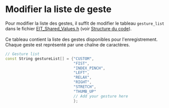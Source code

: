 # Modifier la liste de geste

Pour modifier la liste des gestes, il suffit de modifier le tableau `gesture_list` dans le fichier [EIT_Shared_Values.h](https://github.com/tvannier1/IER_Project/blob/main/src/EIT_Shared_Values.h) (voir [Structure du code](Structure_du_code.md)).
\
\
Ce tableau contient la liste des gestes disponibles pour l'enregistrement. Chaque geste est représenté par une chaîne de caractères.

```C++
// Gesture list
const String gestureList[] = {"CUSTOM",
                              "FIST",
                              "INDEX_PINCH", 
                              "LEFT", 
                              "RELAX", 
                              "RIGHT", 
                              "STRETCH", 
                              "THUMB_UP"
                              // Add your gesture here
                              };
```
